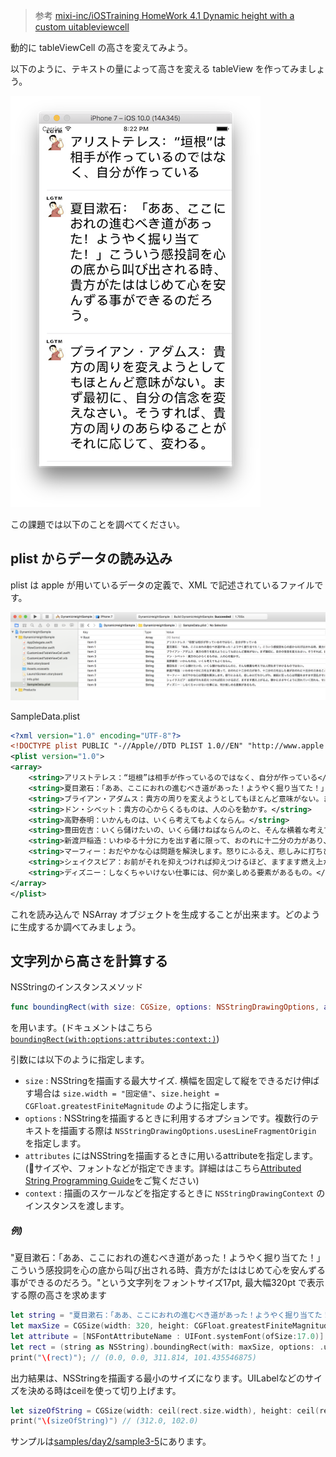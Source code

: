 > 参考 [mixi-inc/iOSTraining HomeWork 4.1 Dynamic height with a custom uitableviewcell](https://github.com/mixi-inc/iOSTraining/wiki/HomeWork-4.1-Dynamic-height-with-a-custom-uitableviewcell)

動的に tableViewCell の高さを変えてみよう。

以下のように、テキストの量によって高さを変える tableView を作ってみましょう。

![tableViewSample](./images/3_5/image1.png)

この課題では以下のことを調べてください。

## plist からデータの読み込み

plist は apple が用いているデータの定義で、XML で記述されているファイルです。

![plist](./images/3_5/image2.png)

SampleData.plist
```xml
<?xml version="1.0" encoding="UTF-8"?>
<!DOCTYPE plist PUBLIC "-//Apple//DTD PLIST 1.0//EN" "http://www.apple.com/DTDs/PropertyList-1.0.dtd">
<plist version="1.0">
<array>
	<string>アリストテレス：“垣根”は相手が作っているのではなく、自分が作っている</string>
	<string>夏目漱石：「ああ、ここにおれの進むべき道があった！ようやく掘り当てた！」こういう感投詞を心の底から叫び出される時、貴方がたははじめて心を安んずる事ができるのだろう。</string>
	<string>ブライアン・アダムス：貴方の周りを変えようとしてもほとんど意味がない。まず最初に、自分の信念を変えなさい。そうすれば、貴方の周りのあらゆることがそれに応じて、変わる。</string>
	<string>ドン・シベット：貴方の心からくるものは、人の心を動かす。</string>
	<string>高野泰明：いかんものは、いくら考えてもよくならん。</string>
	<string>豊田佐吉：いくら儲けたいの、いくら儲けねばならんのと、そんな横着な考えでは人間生きてゆけるものではない。</string>
	<string>新渡戸稲造：いわゆる十分に力を出す者に限って、おのれに十二分の力があり、十二分の力を出した者がおのれに十五分の力あることがわかってくる。</string>
	<string>マーフィー：おだやかな心は問題を解決します。怒りにふるえ、悲しみに打ちひしがれ、嫉妬に狂った心は問題をますます混乱させます。問題の解決は心のおだやかな時にしなさい。</string>
	<string>シェイクスピア：お前がそれを抑えつければ抑えつけるほど、ますます燃え上がるよ。静かにささやくように流れていく流れも、せき止められればカンシャクを起こしたように暴れ出すわね。だけどそのさわやかな流れが阻まれなければ、エナメルをかけた石に触れて快い音を奏でるわね。</string>
	<string>ディズニー：しなくちゃいけない仕事には、何か楽しめる要素があるもの。</string>
</array>
</plist>
```
これを読み込んで NSArray オブジェクトを生成することが出来ます。どのように生成するか調べてみましょう。

## 文字列から高さを計算する

NSStringのインスタンスメソッド

```swift
func boundingRect(with size: CGSize, options: NSStringDrawingOptions, attributes: [String : Any]?, context: NSStringDrawingContext?) -> CGRect
```

 を用います。(ドキュメントはこちら[`boundingRect(with:options:attributes:context:)`](https://developer.apple.com/reference/foundation/nsstring/1524729-boundingrect))

引数には以下のように指定します。

* `size` : NSStringを描画する最大サイズ. 横幅を固定して縦をできるだけ伸ばす場合は `size.width = "固定値"`、`size.height = CGFloat.greatestFiniteMagnitude` のように指定します。
* `options` : NSStringを描画するときに利用するオプションです。複数行のテキストを描画する際は `NSStringDrawingOptions.usesLineFragmentOrigin` を指定します。
* `attributes` にはNSStringを描画するときに用いるattributeを指定します。(サイズや、フォントなどが指定できます。詳細ははこちら[Attributed String Programming Guide](https://developer.apple.com/library/ios/documentation/Cocoa/Conceptual/AttributedStrings/Articles/standardAttributes.html)をご覧ください)
* `context` : 描画のスケールなどを指定するときに `NSStringDrawingContext` のインスタンスを渡します。

##### 例)

"夏目漱石：「ああ、ここにおれの進むべき道があった！ようやく掘り当てた！」こういう感投詞を心の底から叫び出される時、貴方がたははじめて心を安んずる事ができるのだろう。"という文字列をフォントサイズ17pt, 最大幅320pt で表示する際の高さを求めます

```swift
let string = "夏目漱石：「ああ、ここにおれの進むべき道があった！ようやく掘り当てた！」こういう感投詞を心の底から叫び出される時、貴方がたははじめて心を安んずる事ができるのだろう。"
let maxSize = CGSize(width: 320, height: CGFloat.greatestFiniteMagnitude)
let attribute = [NSFontAttributeName : UIFont.systemFont(ofSize:17.0)]
let rect = (string as NSString).boundingRect(with: maxSize, options: .usesLineFragmentOrigin, attributes: attribute, context: nil)
print("\(rect)"); // (0.0, 0.0, 311.814, 101.435546875)
```

出力結果は、NSStringを描画する最小のサイズになります。UILabelなどのサイズを決める時はceilを使って切り上げます。

```swift
let sizeOfString = CGSize(width: ceil(rect.size.width), height: ceil(rect.size.height))
print("\(sizeOfString)") // (312.0, 102.0)
```

サンプルは[samples/day2/sample3-5](../../samples/day2/sample3-5)にあります。
